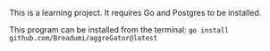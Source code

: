This is a learning project. It requires Go and Postgres to be installed.

This program can be installed from the terminal:
```go install github.com/Breadumi/aggreGator@latest```
